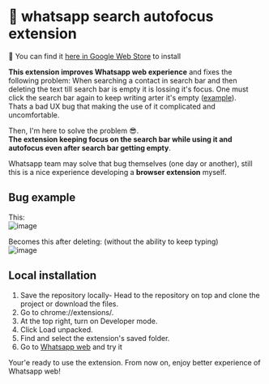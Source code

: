 # 💬 whatsapp search autofocus extension

🔹 You can find it [here in Google Web Store](https://chrome.google.com/webstore/detail/whatsapp-search-bar-auto/egfphlagbhpjgbbapbifdehemgmbpdnc?hl=iw&authuser=0) to install

**This extension improves Whatsapp web experience** and fixes the following problem:
When searching a contact in search bar and then deleting the text till search bar is empty it is lossing it's focus. One must click the search bar again to keep writing arter it's empty  ([example](#bug-example)).  
Thats a bad UX bug that making the use of it complicated and uncomfortable.

Then, I'm here to solve the problem 😎.  
**The extension keeping focus on the search bar while using it and autofocus even after search bar getting empty**.

Whatsapp team may solve that bug themselves (one day or another), still this is a nice experience developing a **browser extension** myself.


## Bug example
This:  
![image](https://user-images.githubusercontent.com/88834944/205339467-12bf3e4a-342a-4cdf-b139-b03a3ec95264.png)

Becomes this after deleting: (without the ability to keep typing)  
![image](https://user-images.githubusercontent.com/88834944/205339735-cadad410-3789-42bd-8b56-c0cfaae1194b.png)

## Local installation
1. Save the repository locally- Head to the repository on top and clone the project or download the files. 
2. Go to chrome://extensions/.
3. At the top right, turn on Developer mode.
4. Click Load unpacked.
5. Find and select the extension's saved folder.
6. Go to [Whatsapp web](https://web.whatsapp.com/) and try it

Your'e ready to use the extension. From now on, enjoy better experience of Whatsapp web!
